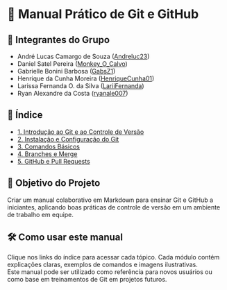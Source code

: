 # 📘 Manual Prático de Git e GitHub

## 👥 Integrantes do Grupo
- André Lucas Camargo de Souza ([Andreluc23](https://github.com/Andreluc23))
- Daniel Satel Pereira ([Monkey_O_Calvo](https://github.com/DanielSatelPereira))
- Gabrielle Bonini Barbosa ([GabsZ1](https://github.com/GabsZ1))
- Henrique da Cunha Moreira ([HenriqueCunha01](https://github.com/HenriqueCunha01))
- Larissa Fernanda O. da Silva ([LariiFernanda](https://github.com/LariiFernanda))
- Ryan Alexandre da Costa ([ryanale007](https://github.com/Ryanale007))

## 📖 Índice
- [1. Introdução ao Git e ao Controle de Versão](01-introducao.md)
- [2. Instalação e Configuração do Git](02-instalacao-configuracao.md)
- [3. Comandos Básicos](03-comandos-basicos.md)
- [4. Branches e Merge](04-ramificacoes-merge.md)
- [5. GitHub e Pull Requests](05-pull-requests.md)

## 🎯 Objetivo do Projeto
Criar um manual colaborativo em Markdown para ensinar Git e GitHub a iniciantes, aplicando boas práticas de controle de versão em um ambiente de trabalho em equipe.

## 🛠️ Como usar este manual
Clique nos links do índice para acessar cada tópico. Cada módulo contém explicações claras, exemplos de comandos e imagens ilustrativas.  
Este manual pode ser utilizado como referência para novos usuários ou como base em treinamentos de Git em projetos futuros.
